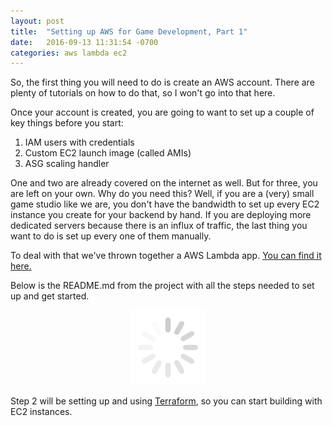 ```yaml
---
layout: post
title:  "Setting up AWS for Game Development, Part 1"
date:   2016-09-13 11:31:54 -0700
categories: aws lambda ec2
---
```


So, the first thing you will need to do is create an AWS account. There are plenty of tutorials on how to do that, so I won't go into that here. 

Once your account is created, you are going to want to set up a couple of key things before you start:

1. IAM users with credentials
2. Custom EC2 launch image (called AMIs) 
3. ASG scaling handler

One and two are already covered on the internet as well. But for three, you are left on your own. Why do you need this? Well, if you are a (very) small game studio 
like we are, you don't have the bandwidth to set up every EC2 instance you create for your backend by hand. If you are deploying more dedicated servers because there 
is an influx of traffic, the last thing you want to do is set up every one of them manually.  

To deal with that we've thrown together a AWS Lambda app. [You can find it here.](https://github.com/gruegames/lambda_sns_ec2_scaling)

Below is the README.md from the project with all the steps needed to set up and get started. 
 
<div class="project-wrapper">
    <p align="center">
        <img src="/img/loader.gif" />
    </p>
</div>

<script type="text/javascript">
$( document ).ready(function() {
    var req_data = {"githuburl": "https://raw.githubusercontent.com/gruegames/lambda_sns_ec2_scaling/master/README.md"};
    
    $.ajax({
        url: 'https://1r6a82hlr0.execute-api.us-east-1.amazonaws.com/prod/parse',
        method: 'POST',
        data: JSON.stringify(req_data),
        dataType: 'json',
        crossDomain: true,
        headers: {
            'X-Api-Key': 'QGTJTaLhDM8dNi11TC0vCwEIX7luKWM8NKChBrN4'
        },
        contentType: 'application/json',
        success: function(data) {
            $(".project-wrapper").html(data.value);
            $(".project-wrapper").find("pre").addClass("prettyprint");
            prettyPrint();
        }
    });
});
</script>

Step 2 will be setting up and using [Terraform](https://www.terraform.io/), so you can start building with EC2 instances.